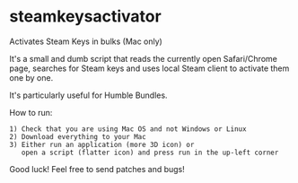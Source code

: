 steamkeysactivator
==================

Activates Steam Keys in bulks (Mac only)

It's a small and dumb script that reads the currently open Safari/Chrome page,
searches for Steam keys and uses local Steam client to activate them one by one.

It's particularly useful for Humble Bundles.

How to run:

    1) Check that you are using Mac OS and not Windows or Linux
    2) Download everything to your Mac
    3) Either run an application (more 3D icon) or 
       open a script (flatter icon) and press run in the up-left corner

Good luck!
Feel free to send patches and bugs!
